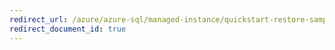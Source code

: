 ```yaml
---
redirect_url: /azure/azure-sql/managed-instance/quickstart-restore-sample-database
redirect_document_id: true
---
```

